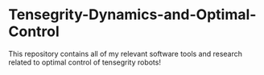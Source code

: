 # Tensegrity-Dynamics-and-Optimal-Control
This repository contains all of my relevant software tools and research related to optimal control of tensegrity robots!
